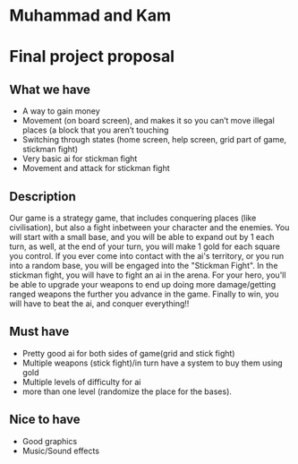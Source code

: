 # Muhammad and Kam
# Final project proposal

## What we have
 * A way to gain money
 * Movement (on board screen), and makes it so you can’t move illegal places (a block that you aren’t touching
 * Switching through states (home screen, help screen, grid part of game, stickman fight)
 * Very basic ai for stickman fight
 * Movement and attack for stickman fight

## Description
Our game is a strategy game, that includes conquering places (like civilisation), but also a fight inbetween your character and the enemies. You will start with a small base, and you will be able to expand out by 1 each turn, as well, at the end of your turn, you will make 1 gold for each square you control. If you ever come into contact with the ai's territory, or you run into a random base, you will be engaged into the "Stickman Fight". In the stickman fight, you will have to fight an ai in the arena. For your hero, you'll be able to upgrade your weapons to end up doing more damage/getting ranged weapons the further you advance in the game. Finally to win, you will have to beat the ai, and conquer everything!!

## Must have
* Pretty good ai for both sides of game(grid and stick fight)
* Multiple weapons (stick fight)/in turn have a system to buy them using gold
* Multiple levels of difficulty for ai
* more than one level (randomize the place for the bases).

## Nice to have
* Good graphics
* Music/Sound effects
